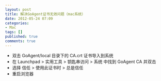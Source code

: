 ```yaml
---
layout: post
title: 解决GoAgent证书无效问题（mac系统）
date: 2012-05-24 07:09
categories:
- Mac
tags: []
published: true
comments: true
---
```

- 双击 GoAgent/local 目录下的 CA.crt 证书导入到系统
- 在 Launchpad &gt; 实用工具 &gt; 钥匙串访问 &gt; 系统 中找到 GoAgent CA 并双击
- 选择 信任 &gt; 使用此证书时 &gt; 总是信任
- 重启浏览器

